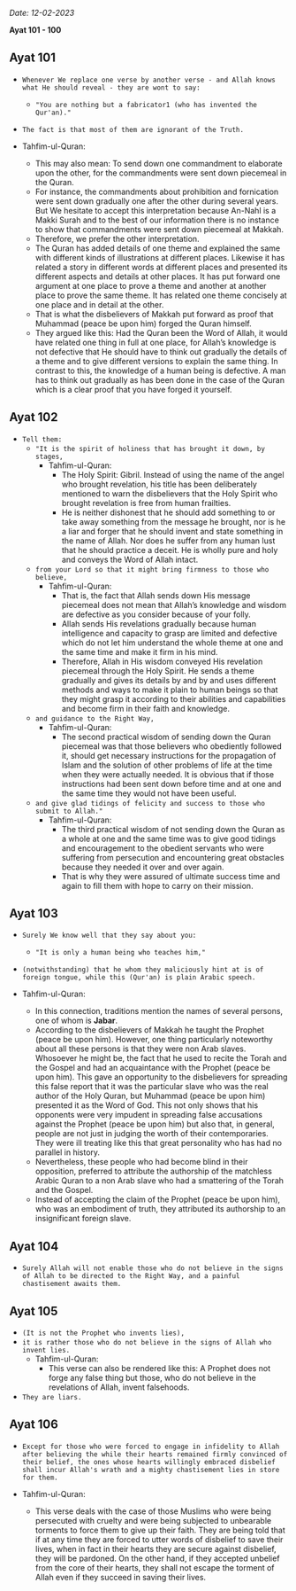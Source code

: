 *Date: 12-02-2023*

**Ayat 101 - 100**

## Ayat 101

- `Whenever We replace one verse by another verse - and Allah knows what He should reveal - they are wont to say:`
  - `"You are nothing but a fabricator1 (who has invented the Qur'an)."`
- `The fact is that most of them are ignorant of the Truth.`

- Tahfim-ul-Quran:
  - This may also mean: To send down one commandment to elaborate upon the other, for the commandments were sent down piecemeal in the Quran.
  - For instance, the commandments about prohibition and fornication were sent down gradually one after the other during several years. But We hesitate to accept this interpretation because An-Nahl is a Makki Surah and to the best of our information there is no instance to show that commandments were sent down piecemeal at Makkah. 
  - Therefore, we prefer the other interpretation.
  - The Quran has added details of one theme and explained the same with different kinds of illustrations at different places. Likewise it has related a story in different words at different places and presented its different aspects and details at other places. It has put forward one argument at one place to prove a theme and another at another place to prove the same theme. It has related one theme concisely at one place and in detail at the other.
  - That is what the disbelievers of Makkah put forward as proof that Muhammad (peace be upon him) forged the Quran himself.
  - They argued like this: Had the Quran been the Word of Allah, it would have related one thing in full at one place, for Allah’s knowledge is not defective that He should have to think out gradually the details of a theme and to give different versions to explain the same thing. In contrast to this, the knowledge of a human being is defective. A man has to think out gradually as has been done in the case of the Quran which is a clear proof that you have forged it yourself.

## Ayat 102

- `Tell them:`
  - `"It is the spirit of holiness that has brought it down, by stages,`
    - Tahfim-ul-Quran:
      - The Holy Spirit: Gibril. Instead of using the name of the angel who brought revelation, his title has been deliberately mentioned to warn the disbelievers that the Holy Spirit who brought revelation is free from human frailties.
      - He is neither dishonest that he should add something to or take away something from the message he brought, nor is he a liar and forger that he should invent and state something in the name of Allah. Nor does he suffer from any human lust that he should practice a deceit. He is wholly pure and holy and conveys the Word of Allah intact.
  - `from your Lord so that it might bring firmness to those who believe,`
    - Tahfim-ul-Quran:
      - That is, the fact that Allah sends down His message piecemeal does not mean that Allah’s knowledge and wisdom are defective as you consider because of your folly.
      - Allah sends His revelations gradually because human intelligence and capacity to grasp are limited and defective which do not let him understand the whole theme at one and the same time and make it firm in his mind.
      - Therefore, Allah in His wisdom conveyed His revelation piecemeal through the Holy Spirit. He sends a theme gradually and gives its details by and by and uses different methods and ways to make it plain to human beings so that they might grasp it according to their abilities and capabilities and become firm in their faith and knowledge.
  - `and guidance to the Right Way,`
    - Tahfim-ul-Quran:
      - The second practical wisdom of sending down the Quran piecemeal was that those believers who obediently followed it, should get necessary instructions for the propagation of Islam and the solution of other problems of life at the time when they were actually needed. It is obvious that if those instructions had been sent down before time and at one and the same time they would not have been useful.
  - `and give glad tidings of felicity and success to those who submit to Allah."`
    - Tahfim-ul-Quran:
      - The third practical wisdom of not sending down the Quran as a whole at one and the same time was to give good tidings and encouragement to the obedient servants who were suffering from persecution and encountering great obstacles because they needed it over and over again.
      - That is why they were assured of ultimate success time and again to fill them with hope to carry on their mission.

## Ayat 103

- `Surely We know well that they say about you:`
  - `"It is only a human being who teaches him,"`
- `(notwithstanding) that he whom they maliciously hint at is of foreign tongue, while this (Qur'an) is plain Arabic speech.`

- Tahfim-ul-Quran:  
  - In this connection, traditions mention the names of several persons, one of whom is **Jabar**.
  - According to the disbelievers of Makkah he taught the Prophet (peace be upon him). However, one thing particularly noteworthy about all these persons is that they were non Arab slaves. Whosoever he might be, the fact that he used to recite the Torah and the Gospel and had an acquaintance with the Prophet (peace be upon him). This gave an opportunity to the disbelievers for spreading this false report that it was the particular slave who was the real author of the Holy Quran, but Muhammad (peace be upon him) presented it as the Word of God. This not only shows that his opponents were very impudent in spreading false accusations against the Prophet (peace be upon him) but also that, in general, people are not just in judging the worth of their contemporaries. They were ill treating like this that great personality who has had no parallel in history. 
  - Nevertheless, these people who had become blind in their opposition, preferred to attribute the authorship of the matchless Arabic Quran to a non Arab slave who had a smattering of the Torah and the Gospel.
  - Instead of accepting the claim of the Prophet (peace be upon him), who was an embodiment of truth, they attributed its authorship to an insignificant foreign slave. 

## Ayat 104

- `Surely Allah will not enable those who do not believe in the signs of Allah to be directed to the Right Way, and a painful chastisement awaits them.`

## Ayat 105 

- `(It is not the Prophet who invents lies),`
- `it is rather those who do not believe in the signs of Allah who invent lies.`
  - Tahfim-ul-Quran:
    - This verse can also be rendered like this: A Prophet does not forge any false thing but those, who do not believe in the revelations of Allah, invent falsehoods.
- `They are liars.`

## Ayat 106

- `Except for those who were forced to engage in infidelity to Allah after believing the while their hearts remained firmly convinced of their belief, the ones whose hearts willingly embraced disbelief shall incur Allah's wrath and a mighty chastisement lies in store for them.`

- Tahfim-ul-Quran:
  - This verse deals with the case of those Muslims who were being persecuted with cruelty and were being subjected to unbearable torments to force them to give up their faith. They are being told that if at any time they are forced to utter words of disbelief to save their lives, when in fact in their hearts they are secure against disbelief, they will be pardoned. On the other hand, if they accepted unbelief from the core of their hearts, they shall not escape the torment of Allah even if they succeed in saving their lives.


